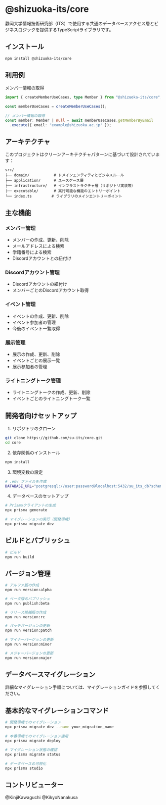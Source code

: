 # @shizuoka-its/core
静岡大学情報技術研究部（ITS）で使用する共通のデータベースアクセス層とビジネスロジックを提供するTypeScriptライブラリです。

## インストール
```bash
npm install @shizuoka-its/core
```

## 利用例
メンバー情報の取得
```ts
import { createMemberUseCases, type Member } from "@shizuoka-its/core";  
  
const memberUseCases = createMemberUseCases();  
  
// メンバー情報の取得  
const member: Member | null = await memberUseCases.getMemberByEmail  
  .execute({ email: "example@shizuoka.ac.jp" });
```

## アーキテクチャ
このプロジェクトはクリーンアーキテクチャパターンに基づいて設計されています：

```
src/  
├── domain/           # ドメインエンティティとビジネスルール  
├── application/      # ユースケース層  
├── infrastructure/   # インフラストラクチャ層（リポジトリ実装等）  
├── executable/       # 実行可能な機能のエントリーポイント  
└── index.ts         # ライブラリのメインエントリーポイント  
```

## 主な機能

### メンバー管理
- メンバーの作成、更新、削除
- メールアドレスによる検索
- 学籍番号による検索
- Discordアカウントとの紐付け

### Discordアカウント管理
- Discordアカウントの紐付け
- メンバーごとのDiscordアカウント取得

### イベント管理
- イベントの作成、更新、削除
- イベント参加者の管理
- 今後のイベント一覧取得

### 展示管理
- 展示の作成、更新、削除
- イベントごとの展示一覧
- 展示参加者の管理

### ライトニングトーク管理
- ライトニングトークの作成、更新、削除
- イベントごとのライトニングトーク一覧

## 開発者向けセットアップ
1. リポジトリのクローン
```bash
git clone https://github.com/su-its/core.git  
cd core
```
2. 依存関係のインストール
```bash
npm install
```

3. 環境変数の設定
```bash
# .env ファイルを作成  
DATABASE_URL="postgresql://user:password@localhost:5432/su_its_db?schema=public"
```
4. データベースのセットアップ
```bash
# Prismaクライアントの生成  
npx prisma generate  
  
# マイグレーションの実行（開発環境）  
npx prisma migrate dev
```

## ビルドとパブリッシュ
```bash
# ビルド
npm run build
```

## バージョン管理
```bash
# アルファ版の作成  
npm run version:alpha

# ベータ版のパブリッシュ  
npm run publish:beta

# リリース候補版の作成  
npm run version:rc

# パッチバージョンの更新  
npm run version:patch  
  
# マイナーバージョンの更新  
npm run version:minor  

# メジャーバージョンの更新  
npm run version:major  
```

## データベースマイグレーション
詳細なマイグレーション手順については、マイグレーションガイドを参照してください。

## 基本的なマイグレーションコマンド
```bash
# 開発環境でのマイグレーション  
npx prisma migrate dev --name your_migration_name  
  
# 本番環境でのマイグレーション適用  
npx prisma migrate deploy  
  
# マイグレーション状態の確認  
npx prisma migrate status  
  
# データベースの可視化  
npx prisma studio
```

## コントリビューター
@KinjiKawaguchi
@KikyoNanakusa
